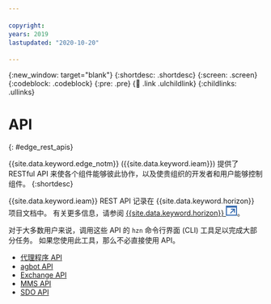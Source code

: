 ```yaml
---

copyright:
years: 2019
lastupdated: "2020-10-20"

---
```


{:new_window: target="blank"}
{:shortdesc: .shortdesc}
{:screen: .screen}
{:codeblock: .codeblock}
{:pre: .pre}
{:child: .link .ulchildlink}
{:childlinks: .ullinks}

# API
{: #edge_rest_apis}

{{site.data.keyword.edge_notm}} ({{site.data.keyword.ieam}}) 提供了 RESTful API 来使各个组件能够彼此协作，以及使贵组织的开发者和用户能够控制组件。
{:shortdesc}

{{site.data.keyword.ieam}} REST API 记录在 {{site.data.keyword.horizon}} 项目文档中。 有关更多信息，请参阅 [{{site.data.keyword.horizon}} ![在新选项卡中打开](../images/icons/launch-glyph.svg "在新选项卡中打开")](https://github.com/open-horizon)。

对于大多数用户来说，调用这些 API 的 `hzn` 命令行界面 (CLI) 工具足以完成大部分任务。 如果您使用此工具，那么不必直接使用 API。

* [代理程序 API](agent_api.md)
* [agbot API](agbot_api.md)
* [Exchange API](exchange_swagger.json)
* [MMS API](mms_swagger.json)
* [SDO API](sdo_swagger.json)
